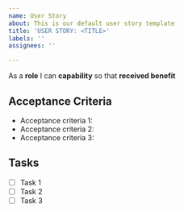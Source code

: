 ```yaml
---
name: User Story
about: This is our default user story template
title: 'USER STORY: <TITLE>'
labels: ''
assignees: ''

---
```


As a  **role** I can **capability** so that  **received benefit**

## Acceptance Criteria
* Acceptance criteria 1:
* Acceptance criteria 2:
* Acceptance criteria 3:

## Tasks
- [ ] Task 1
- [ ] Task 2
- [ ] Task 3
